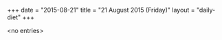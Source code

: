+++
date = "2015-08-21"
title = "21 August 2015 (Friday)"
layout = "daily-diet"
+++


\<no entries\>
